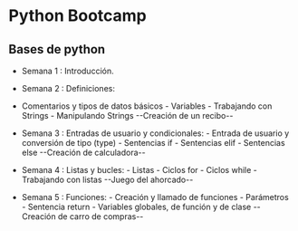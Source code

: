 # Python Bootcamp
## Bases de python

- Semana 1 : Introducción.

- Semana 2 : Definiciones:
- Comentarios y tipos de datos básicos
                - Variables
                - Trabajando con Strings
                - Manipulando Strings
               --Creación de un recibo--
               
- Semana 3 : Entradas de usuario y condicionales:
                - Entrada de usuario y conversión de tipo (type)
                - Sentencias if
                - Sentencias elif
                - Sentencias else
               --Creación de calculadora--
               
- Semana 4 : Listas y bucles:
                - Listas
                - Ciclos for
                - Ciclos while
                - Trabajando con listas
               --Juego del ahorcado--
               
- Semana 5 : Funciones:
                - Creación y llamado de funciones
                - Parámetros
                - Sentencia return
                - Variables globales, de función y de clase
               --Creación de carro de compras--
